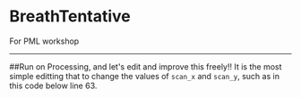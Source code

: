 # BreathTentative
For PML workshop

---

##Run on Processing, and let's edit and improve this freely!!
It is the most simple editting that to change the values of `scan_x` and `scan_y`, such as in this code below line 63.
